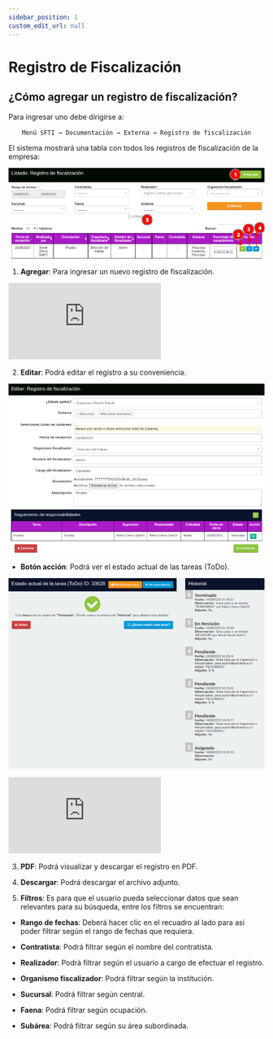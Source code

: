 ```yaml
---
sidebar_position: 1
custom_edit_url: null
---
```

# Registro de Fiscalización
## ¿Cómo agregar un registro de fiscalización?
Para ingresar uno debe dirigirse a:

<div align="center">

```bash
Menú SFTI → Documentación → Externa → Registro de fiscalización
```
</div>

El sistema mostrará una tabla con todos los registros de fiscalización de la empresa:

<div align="center">

![Inicio](/img/img_manual/img_documentacion/2023-08-16_11-23.png)
</div>

1. **Agregar**: Para ingresar un nuevo registro de fiscalización.

<div class="video-responsive">

<iframe src="https://www.youtube.com/embed/FeuXBdKOEkg/?rel=0" title="YouTube video player" frameborder="0" allow="accelerometer; autoplay; clipboard-write; encrypted-media; gyroscope; picture-in-picture; web-share" allowfullscreen></iframe>

</div>

2. **Editar**: Podrá editar el registro a su conveniencia.

<div align="center">

![Inicio](/img/img_manual/img_documentacion/2023-08-16_11-40.png)

</div>

* **Botón acción**: Podrá ver el estado actual de las tareas (ToDo).

<div align="center">

![Inicio](/img/img_manual/img_documentacion/2023-08-16_11-43.png)

</div>


<div class="video-responsive">

<iframe src="https://www.youtube.com/embed/o2YmPSoqD88/?rel=0" title="YouTube video player" frameborder="0" allow="accelerometer; autoplay; clipboard-write; encrypted-media; gyroscope; picture-in-picture; web-share" allowfullscreen></iframe>

</div>


3. **PDF**: Podrá visualizar y descargar el registro en PDF.

4. **Descargar**: Podrá descargar el archivo adjunto.

5. **Filtros**: Es para que el usuario pueda seleccionar datos que sean relevantes para su búsqueda, entre los filtros se encuentran:

* **Rango de fechas**: Deberá hacer clic en el recuadro al lado para así poder filtrar según el rango de fechas que requiera.

* **Contratista**: Podrá filtrar según el nombre del contratista.

* **Realizador**: Podrá filtrar según el usuario a cargo de efectuar el registro.

* **Organismo fiscalizador**: Podrá filtrar según la institución.

* **Sucursal**: Podrá filtrar según central.

* **Faena**: Podrá filtrar según ocupación.

* **Subárea**: Podrá filtrar según su área subordinada.
